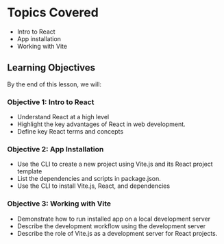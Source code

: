 <!-- h1, h2 already used by CTD Learns -->

# Topics Covered

- Intro to React
- App installation
- Working with Vite

## Learning Objectives

By the end of this lesson, we will:

### Objective 1: Intro to React

- Understand React at a high level
- Highlight the key advantages of React in web development.
- Define key React terms and concepts

### Objective 2: App Installation

- Use the CLI to create a new project using Vite.js and its React project template
- List the dependencies and scripts in package.json.
- Use the CLI to install Vite.js, React, and dependencies

### Objective 3: Working with Vite

- Demonstrate how to run installed app on a local development server
- Describe the development workflow using the development server
- Describe the role of Vite.js as a development server for React projects.
